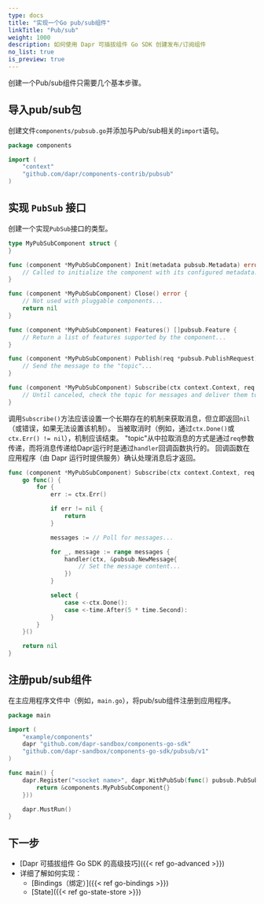 ```yaml
---
type: docs
title: "实现一个Go pub/sub组件"
linkTitle: "Pub/sub"
weight: 1000
description: 如何使用 Dapr 可插拔组件 Go SDK 创建发布/订阅组件
no_list: true
is_preview: true
---
```


创建一个Pub/sub组件只需要几个基本步骤。

## 导入pub/sub包

创建文件`components/pubsub.go`并添加与Pub/sub相关的`import`语句。

```go
package components

import (
    "context"
    "github.com/dapr/components-contrib/pubsub"
)
```

## 实现 `PubSub` 接口

创建一个实现`PubSub`接口的类型。

```go
type MyPubSubComponent struct {
}

func (component *MyPubSubComponent) Init(metadata pubsub.Metadata) error {
    // Called to initialize the component with its configured metadata...
}

func (component *MyPubSubComponent) Close() error {
    // Not used with pluggable components...
    return nil
}

func (component *MyPubSubComponent) Features() []pubsub.Feature {
    // Return a list of features supported by the component...
}

func (component *MyPubSubComponent) Publish(req *pubsub.PublishRequest) error {
    // Send the message to the "topic"...
}

func (component *MyPubSubComponent) Subscribe(ctx context.Context, req pubsub.SubscribeRequest, handler pubsub.Handler) error {
    // Until canceled, check the topic for messages and deliver them to the Dapr runtime...
}
```

调用`Subscribe()`方法应该设置一个长期存在的机制来获取消息，但立即返回`nil`（或错误，如果无法设置该机制）。 当被取消时（例如，通过`ctx.Done()`或`ctx.Err() != nil`），机制应该结束。 "topic"从中拉取消息的方式是通过`req`参数传递，而将消息传递给Dapr运行时是通过`handler`回调函数执行的。 回调函数在应用程序（由 Dapr 运行时提供服务）确认处理消息后才返回。

```go
func (component *MyPubSubComponent) Subscribe(ctx context.Context, req pubsub.SubscribeRequest, handler pubsub.Handler) error {
    go func() {
        for {
            err := ctx.Err()

            if err != nil {
                return
            }

            messages := // Poll for messages...

            for _, message := range messages {
                handler(ctx, &pubsub.NewMessage{
                    // Set the message content...
                })
            }

            select {
                case <-ctx.Done():
                case <-time.After(5 * time.Second):
            } 
        }
    }()

    return nil
}
```

## 注册pub/sub组件

在主应用程序文件中（例如，`main.go`），将pub/sub组件注册到应用程序。

```go
package main

import (
    "example/components"
    dapr "github.com/dapr-sandbox/components-go-sdk"
    "github.com/dapr-sandbox/components-go-sdk/pubsub/v1"
)

func main() {
    dapr.Register("<socket name>", dapr.WithPubSub(func() pubsub.PubSub {
        return &components.MyPubSubComponent{}
    }))

    dapr.MustRun()
}
```

## 下一步
- [Dapr 可插拔组件 Go SDK 的高级技巧]({{< ref go-advanced >}})
- 详细了解如何实现：
  - [Bindings（绑定）]({{< ref go-bindings >}})
  - [State]({{< ref go-state-store >}})
